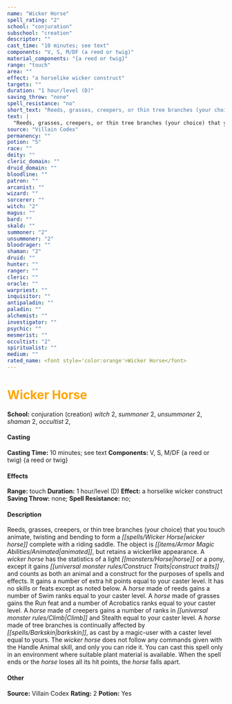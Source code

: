 ```yaml
---
name: "Wicker Horse"
spell_rating: "2"
school: "conjuration"
subschool: "creation"
descriptor: ""
cast_time: "10 minutes; see text"
components: "V, S, M/DF (a reed or twig)"
material_components: "{a reed or twig}"
range: "touch"
area: ""
effect: "a horselike wicker construct"
targets: ""
duration: "1 hour/level (D)"
saving_throw: "none"
spell_resistance: "no"
short_text: "Reeds, grasses, creepers, or thin tree branches (your choice) that you touch ani"
text: |
  "Reeds, grasses, creepers, or thin tree branches (your choice) that you touch animate, twisting and bending to form a wicker horse complete with a riding saddle. The object is animated, but retains a wickerlike appearance. A wicker horse has the statistics of a light horse or a pony, except it gains construct traits and counts as both an animal and a construct for the purposes of spells and effects. It gains a number of extra hit points equal to your caster level. It has no skills or feats except as noted below. A horse made of reeds gains a number of Swim ranks equal to your caster level. A horse made of grasses gains the Run feat and a number of Acrobatics ranks equal to your caster level. A horse made of creepers gains a number of ranks in Climb and Stealth equal to your caster level. A horse made of tree branches is continually affected by _barkskin_, as cast by a magic-user with a caster level equal to yours. The wicker horse does not follow any commands given with the Handle Animal skill, and only you can ride it. You can cast this spell only in an environment where suitable plant material is available. When the spell ends or the horse loses all its hit points, the horse falls apart."
source: "Villain Codex"
permanency: ""
potion: "5"
race: ""
deity: ""
cleric_domain: ""
druid_domain: ""
bloodline: ""
patron: ""
arcanist: ""
wizard: ""
sorcerer: ""
witch: "2"
magus: ""
bard: ""
skald: ""
summoner: "2"
unsummoner: "2"
bloodrager: ""
shaman: "2"
druid: ""
hunter: ""
ranger: ""
cleric: ""
oracle: ""
warpriest: ""
inquisitor: ""
antipaladin: ""
paladin: ""
alchemist: ""
investigator: ""
psychic: ""
mesmerist: ""
occultist: "2"
spiritualist: ""
medium: ""
rated_name: <font style='color:orange'>Wicker Horse</font>
---
```


# <font style='color:orange'>Wicker Horse</font> 
**School:** conjuration (creation) 
_witch_ 2, _summoner_ 2, _unsummoner_ 2, _shaman_ 2, _occultist_ 2, 
#### Casting
**Casting Time:** 10 minutes; see text
 **Components:** V, S, M/DF (a reed or twig) {a reed or twig}
 #### Effects
**Range:** touch
**Duration:** 1 hour/level (D)
**Effect:** a horselike wicker construct
**Saving Throw:** none; **Spell Resistance:** no; 
 #### Description
Reeds, grasses, creepers, or thin tree branches (your choice) that you touch animate, twisting and bending to form a _[[spells/Wicker Horse|wicker horse]]_ complete with a riding saddle. The object is _[[items/Armor Magic Abilities/Animated|animated]]_, but retains a wickerlike appearance. A _wicker horse_ has the statistics of a light _[[monsters/Horse|horse]]_ or a pony, except it gains _[[universal monster rules/Construct Traits|construct traits]]_ and counts as both an animal and a construct for the purposes of spells and effects. It gains a number of extra hit points equal to your caster level. It has no skills or feats except as noted below. A _horse_ made of reeds gains a number of Swim ranks equal to your caster level. A _horse_ made of grasses gains the Run feat and a number of Acrobatics ranks equal to your caster level. A _horse_ made of creepers gains a number of ranks in _[[universal monster rules/Climb|Climb]]_ and Stealth equal to your caster level. A _horse_ made of tree branches is continually affected by _[[spells/Barkskin|barkskin]]_, as cast by a magic-user with a caster level equal to yours. The _wicker horse_ does not follow any commands given with the Handle Animal skill, and only you can ride it. You can cast this spell only in an environment where suitable plant material is available. When the spell ends or the _horse_ loses all its hit points, the _horse_ falls apart.

 #### Other
**Source:** Villain Codex
**Rating:** 2
**Potion:** Yes
